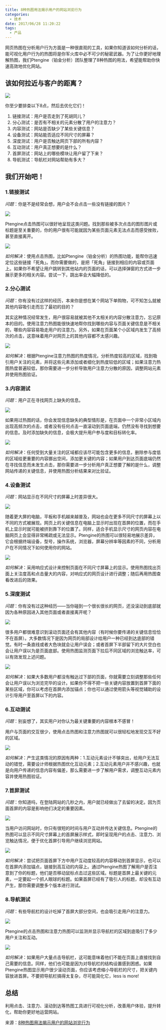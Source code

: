 ```yaml
---
title: 8种热图用法揭示用户的网站浏览行为
categories:
  - 技术
date: 2017/06/28 11:20:22
tags:
  - 产品
---
```


网页热图在分析用户行为方面是一种很直观的工具，如果你知道该如何分析的话，能可视化用户行为的热图将是你军火库中必不可少的秘密武器。为了让你更好地理解热图，我们Ptengine（铂金分析）团队整理了8种热图的用法，希望能帮助你快速高效地优化网站。

## 该如何拉近与客户的距离？

![](http://pics.naaln.com/blog/2019-01-14-031934.jpg-basicBlog)

你至少要排查以下8点，然后去优化它们！

1.  链接测试：用户是否走到了死胡同儿？
2.  分心测试：是否有不相关的元素分散了用户的注意力？
3.  内容测试：网站是否缺少了某些关键信息？
4.  设备测试：网站能否适应不同尺寸的屏幕？
5.  深度测试：用户是否触达网页下部的所有内容？
6.  互动测试：用户真正想要的是什么？
7.  首屏测试：网站上的哪些模块让用户留了下来？
8.  导航测试：导航栏对网站帮助有多大？

## 我们开始吧！

### 1.链接测试

*问题*：你是不是经常会想，用户会不会点击一些没有链接的图片？

![](http://pics.naaln.com/blog/2019-01-14-031935.jpg-basicBlog)

Ptengine点击热图可以很好地呈现这类问题。找到那些被多次点击的图形图片或标题是至关重要的，你的用户很有可能就因为某些页面元素无法点击而感受挫败，甚至直接离开。

![](http://pics.naaln.com/blog/2019-01-14-031936.jpg-basicBlog)

*如何解决*：使用点击热图，比如Ptengine（铂金分析）的热图功能，能帮你迅速定位这些链接「死角」。而你需要做的，是把「死角」链接到相应的内容或页面上。如果你不希望让用户跳转到其他站内的页面的话，可以选择弹窗的方式进一步展示更多的相关内容。尝试一下，跳出率会大幅降低的。

### 2.分心测试

*问题*：你有没有过这样的经历，本来你是想在某个网站下单购物，可不知怎么就被其他内容吸引走而忘了最初的目的？

其实这种情况经常发生，用户很容易就被其他不太相关的内容分散注意力，忘记原本的目的。使用注意力热图能很快速地帮你找到哪些内容与页面关键信息是不相关的，哪些内容容易吸走用户的注意力。另外，如果在页面某个小区域内发生了高频次的点击，这意味着用户对网页上的其他内容都不太感兴趣。

![](http://pics.naaln.com/blog/2019-01-14-031937.jpg-basicBlog)

*如何解决*：根据Ptengine注意力热图的热度情况，分析热度较高的区域，找到吸引用户关注的元素，并将这些元素添加或者细化到热度较低的区域；如果注意力热图热度普遍较低，那你需要进一步分析导致用户注意力分散的原因，调整网站元素并使用热图验证。

### 3.内容测试

*问题*：用户正在寻找网页上缺失的信息。

![](http://pics.naaln.com/blog/2019-01-14-031938.jpg-basicBlog)

如果用过热图的话，你会发现信息缺失的典型情形是，在页面中一个非常小区域内出现高频次的点击，或者没有任何点击一直滚动到页面底端，仍然没有寻找到想要的信息。及时添加缺失的信息，会极大提升用户参与度和目标转化率。

![](http://pics.naaln.com/blog/2019-01-14-031939.jpg-basicBlog)

*如何解决*：任何受到大量关注的区域都应该尽可能包含更多的信息，删除参与度低的区域给更重要的内容挪出空间，添加更关键的内容；如果用户到达页面底端仍然在寻找信息而未发生点击，那你需要进一步分析用户真正想要了解的是什么，调整网站传递的关键信息，并使用热图分析结果来对比验证。

### 4.设备测试

*问题*：网站显示在不同尺寸的屏幕上时差异很大。

![](http://pics.naaln.com/blog/2019-01-14-31940.jpg-basicBlog)

随着更大屏的电脑，平板和手机越来越普及，网站也会在更多不同尺寸的屏幕上以不同的方式被展现。网页上的关键信息在电脑上显示时出现在首屏的位置，而在手机上显示时就可能被挤到靠下的位置了。同样，适合手机显示尺寸的网页内容在电脑网页上会显得非常稀疏或无法显示。Ptengine的热图可以很轻易地展示差异，它会根据终端设备，型号，操作系统，浏览器，屏幕分辨率等因素的不同，分析用户在不同情况下如何使用你的网站。

![](http://pics.naaln.com/blog/2019-01-14-031940.jpg-basicBlog)

*如何解决*：采用响应式设计来控制页面在不同尺寸屏幕上的显示。使用热图找出页面上关注度高和点击量大的内容，对响应式的网页设计进行调整；随后再用热图查看改进后的效果。

### 5.深度测试

*问题*：你有没有过这种经历——当你碰到一个很长很长的网页，还没滚动到底部就因为各种原因进入其他页面或者直接离开呢？

![](http://pics.naaln.com/blog/2019-01-14-031941.jpg-basicBlog)

很多用户都很难意识到滚动页面还会有其他内容（有时候你要传递的关键信息恰恰不在首屏）。大多数情况下是因为网页的局部设计给用户一种已经到达底部的错觉。有时一条直线或者大色块就会让用户误会；或者首屏下半部留下的大片空白也会让用户误以为是页面底部。使用热图监测页面下拉后不同区域的浏览触达率，可以有效发现上述问题。

![](http://pics.naaln.com/blog/2019-01-14-031942.jpg-basicBlog)

*如何解决*：如果大多数用户都没有触达过下部的页面，你就需要立刻调整那些任何会让用户误以为浏览完毕的设计。如果你不得不把一些关键内容放置到首屏下面的某些区域，你可以考虑在首屏内添加锚点；你也可以通过使用箭头等视觉辅助的设计引导用户至首屏以下的内容。

### 6.互动测试

*问题*：别妄想了，其实用户对你认为最关键重要的内容根本不感冒！

用户与页面的交互很少，使用点击热图和注意力热图就可以很轻松地发现交互不好的区域。

![](http://pics.naaln.com/blog/2019-01-14-031941.jpg-basicBlog)

*如何解决*：产生这类情况的原因有两种：1.互动元素设计不够突出，给用户无法互动的错觉，需要设计师根据热图优化互动元素；2.互动元素用户并不感兴趣，也就是向用户传递的信息内容有偏差，那么需要进一步了解用户需求，调整互动元素内容并使用热图验证。

### 7.首屏测试

*问题*：你知道吗，在登陆网站的几秒之内，用户就已经做出了去留的决定。因为页面首屏的内容是影响他们决定的重要因素。

![](http://pics.naaln.com/blog/2019-01-14-031941.jpg-basicBlog)

当用户访问网站时，你只有很短的时间与用户互动并传达关键信息。Ptengine的热图可以显示不同尺寸屏幕上的首屏展示样式，即时呈现用户的点击、注意力、浏览触达情况，便于优化首屏引导用户继续浏览网站。

![](http://pics.naaln.com/blog/2019-01-14-031944.jpg-basicBlog)

*如何解决*：尝试把页面首屏下方中用户互动度较高的内容移动到首屏显示，也可以在首屏内添加锚点，链接到高互动的内容上。通过Ptengine热图了解用户是否注意到了你的标题，他们是否移动鼠标点击过这些区域。标题是首屏上最关键的元素，一定要起一个抓人眼球的标题。如果首屏已经有了吸引人的标题，却没有互动产生，那你需要调整多个版本进行测试。

### 8.导航测试

*问题*：有些导航栏的设计吃掉了首屏大部分空间，也会吸引走用户的注意力。

![](http://pics.naaln.com/blog/2019-01-14-031945.jpg-basicBlog)

Ptengine的点击热图和注意力热图可以监测并显示导航栏的区域到底吸引了多少用户关注和互动。

![](http://pics.naaln.com/blog/2019-01-14-031945.jpg-basicBlog)

*如何解决*：如果用户大量点击导航栏，这可能意味着他们不能在页面上直接找到自己需要的信息。同样，他们也可能是因为对导航栏的结构设置感到困惑。如果Ptengine热图显示用户很少滚动页面，你应该考虑缩小导航栏的尺寸，把关键内容放进首屏。不要把导航栏搞得太复杂，尽可能简化它，less is more!

## 总结

利用点击、注意力、滚动到达等热图工具进行可视化分析，改善用户体验，提升转化，帮助你更好地运营网站。

来源：[8种热图用法揭示用户的网站浏览行为](http://blog.ptmind.com/8%E7%A7%8D%E7%83%AD%E5%9B%BE%E7%94%A8%E6%B3%95%E6%8F%AD%E7%A4%BA%E7%94%A8%E6%88%B7%E7%9A%84%E7%BD%91%E7%AB%99%E6%B5%8F%E8%A7%88%E8%A1%8C%E4%B8%BA/)